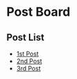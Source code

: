 <!DOCTYPE html>
<html lang="en">
<head>
    <title>Lee's Post Board</title>
</head>
<body>
        <h1>Post Board</h1>
        <h2>Post List</h2>
        <ul>
            <li><a href="#">1st Post</a></li>
            <li><a href="#">2nd Post</a></li>
            <li><a href="#">3rd Post</a></li>
        </ul>
</body>
</html>
